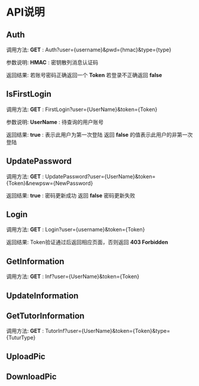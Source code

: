 # API说明

## Auth

调用方法:
__GET__ : Auth?user={username}&pwd={hmac}&type={type}

参数说明:
__HMAC__ : 密钥散列消息认证码

返回结果:
若账号密码正确返回一个 __Token__
若登录不正确返回 __false__

## IsFirstLogin

调用方法:
__GET__ : FirstLogin?user={UserName}&token={Token}

参数说明:
__UserName__ : 待查询的用户账号

返回结果:
__true__ : 表示此用户为第一次登陆
返回 __false__ 的值表示此用户的非第一次登陆

## UpdatePassword

调用方法:
__GET__ : UpdatePassword?user={UserName}&token={Token}&newpsw={NewPassword}

返回结果:
__true__ : 密码更新成功
返回 __false__ 密码更新失败

## Login

调用方法:
__GET__ : Login?user={username}&token={Token}

返回结果:
Token验证通过后返回相应页面，否则返回 __403 Forbidden__

## GetInformation

调用方法:
__GET__ : Inf?user={UserName}&token={Token}

## UpdateInformation

## GetTutorInformation

调用方法:
__GET__ : TutorInf?user={UserName}&token={Token}&type={TuturType}

## UploadPic

## DownloadPic
